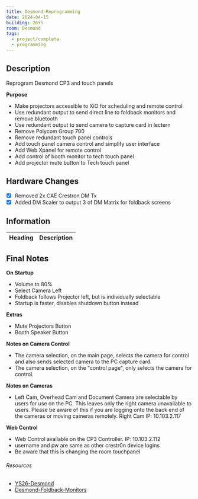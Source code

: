 ```yaml
---
title: Desmond-Reprogramming
date: 2024-04-15
building: 26YS
room: Desmond
tags:
  - project/complete
  - programming
---
```


## Description

Reprogram Desmond CP3 and touch panels

__Purpose__
- Make projectors accessible to XiO for scheduling and remote control
- Use redundant output to send direct line to foldback monitors and remove bluetooth
- Use redundant output to send camera to capture card in lectern
- Remove Polycom Group 700
- Remove redundant touch panel controls
- Add touch panel camera control and simplify user interface
- Add Web Xpanel for remote control
- Add control of booth monitor to tech touch panel
- Add projector mute button to Tech touch panel

## Hardware Changes

- [x] Removed 2x CAE Crestron DM Tx
- [x] Added DM Scaler to output 3 of DM Matrix for foldback screens

## Information

Heading          | Description
---------------- | -----------------

## Final Notes

__On Startup__
- Volume to 80%
- Select Camera Left
- Foldback follows Projector left, but is individually selectable
- Startup is faster, disables shutdown button instead

__Extras__
- Mute Projectors Button
- Booth Speaker Button

__Notes on Camera Control__
- The camera selection, on the main page, selects the camera for control and also sends selected camera to the PC capture card.
- The camera selection, on the "control page", only selects the camera for control.

__Notes on Cameras__
- Left Cam, Overhead Cam and Document Camera are selectable by users for use on the PC.
This leaves only the right camera unavailable to users. Please be aware of this if you are logging onto the back end of the cameras or moving cameras remotely.
Right Cam IP: 10.103.2.117


__Web Control__
- Web Control available on the CP3 Controller. IP: 10.103.2.112
- username and pw are same as other crestr0n device logins
- Be aware that this is changing the room touchpanel



###### Resources

- [YS26-Desmond](../../03-Resources/Rooms/YS26-Desmond.md)
- [Desmond-Foldback-Monitors](../../01-Projects/Desmond-Foldback-Monitors.md)